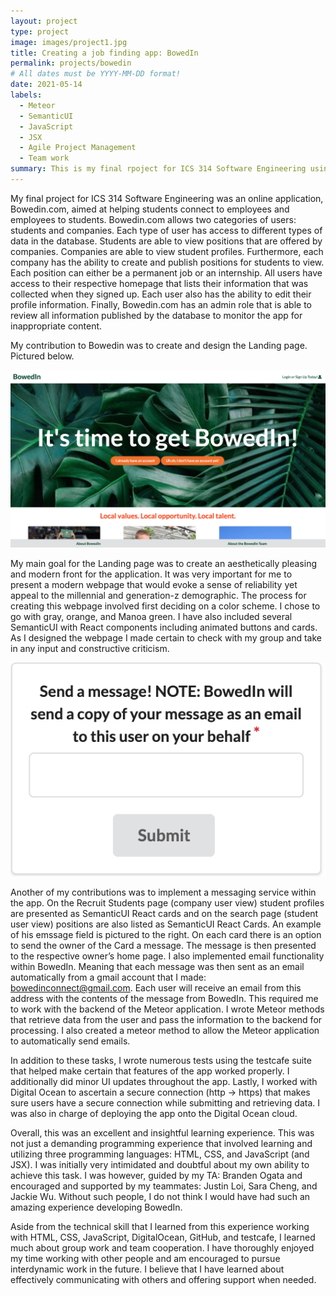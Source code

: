 ```yaml
---
layout: project
type: project
image: images/project1.jpg
title: Creating a job finding app: BowedIn
permalink: projects/bowedin
# All dates must be YYYY-MM-DD format!
date: 2021-05-14
labels:
  - Meteor
  - SemanticUI
  - JavaScript
  - JSX
  - Agile Project Management
  - Team work
summary: This is my final rpoject for ICS 314 Software Engineering using the Meteor framework. This involved extensive work in HTML, CSS, and JavaScript (an JSX). I also wrote tests using the testcafe suite and learned to deploy an application on Digital Ocean.
---
```

My final project for ICS 314 Software Engineering was an online application, Bowedin.com, aimed at helping students connect to employees and employees to students. Bowedin.com allows two categories of users: students and companies. Each type of user has access to different types of data in the database. Students are able to view positions that are offered by companies. Companies are able to view student profiles. Furthermore, each company has the ability to create and publish positions for students to view. Each position can either be a permanent job or an internship. All users have access to their respective homepage that lists their information that was collected when they signed up. Each user also has the ability to edit their profile information. Finally, Bowedin.com has an admin role that is able to review all information published by the database to monitor the app for inappropriate content.

My contribution to Bowedin was to create and design the Landing page. Pictured below.

<img class="ui centered large image" src="/images/BowedIn.png">

My main goal for the Landing page was to create an aesthetically pleasing and modern front for the application. It was very important for me to present a modern webpage that would evoke a sense of reliability yet appeal to the millennial and generation-z demographic. The process for creating this webpage involved first deciding on a color scheme. I chose to go with gray, orange, and Manoa green. I have also included several SemanticUI with React components including animated buttons and cards. As I designed the webpage I made certain to check with my group and take in any input and constructive criticism.

<img class="ui large right floated rounded image" src="/images/messageBowedIn.png">

Another of my contributions was to implement a messaging service within the app. On the Recruit Students page (company user view) student profiles are presented as SemanticUI React cards and on the search page (student user view) positions are also listed as SemanticUI React Cards. An example of his emssage field is pictured to the right. On each card there is an option to send the owner of the Card a message. The message is then presented to the respective owner’s home page. I also implemented email functionality within BowedIn. Meaning that each message was then sent as an email automatically from a gmail account that I made: bowedinconnect@gmail.com. Each user will receive an email from this address with the contents of the message from BowedIn. This required me to work with the backend of the Meteor application. I wrote Meteor methods that retrieve data from the user and pass the information to the backend for processing. I also created a meteor method to allow the Meteor application to automatically send emails.

In addition to these tasks, I wrote numerous tests using the testcafe suite that helped make certain that features of the app worked properly. I additionally did minor UI updates throughout the app. Lastly, I worked with Digital Ocean to ascertain a secure connection (http -> https) that makes sure users have a secure connection while submitting and retrieving data. I was also in charge of deploying the app onto the Digital Ocean cloud.

Overall, this was an excellent and insightful learning experience. This was not just a demanding programming experience that involved learning and utilizing three programming languages: HTML, CSS, and JavaScript (and JSX). I was initially very intimidated and doubtful about my own ability to achieve this task. I was however, guided by my TA: Branden Ogata and encouraged and supported by my teammates: Justin Loi, Sara Cheng, and Jackie Wu. Without such people, I do not think I would have had such an amazing experience developing BowedIn.

Aside from the technical skill that I learned from this experience working with HTML, CSS, JavaScript, DigitalOcean, GitHub, and testcafe, I learned much about group work and team cooperation. I have thoroughly enjoyed my time working with other people and am encouraged to pursue interdynamic work in the future. I believe that I have learned about effectively communicating with others and offering support when needed.
